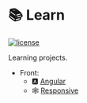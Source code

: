 # 📚 Learn

[![license](https://img.shields.io/github/license/skuzow/learn.svg)](https://github.com/skuzow/learn/blob/master/LICENSE)

Learning projects.

- Front:
  - 🅰️ [Angular](https://github.com/skuzow/learn/tree/master/front/angular)
  - 🕸 [Responsive](https://github.com/skuzow/learn/tree/master/front/responsive)
